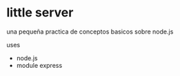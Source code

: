 # little server
una pequeña practica de conceptos basicos sobre node.js

uses

* node.js
* module express
